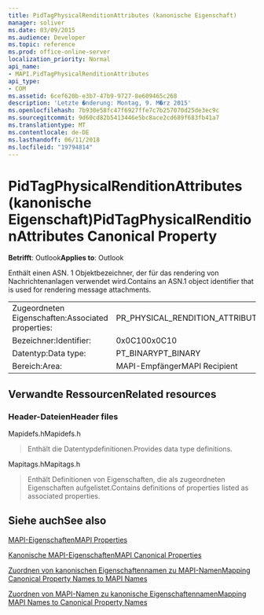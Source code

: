 ```yaml
---
title: PidTagPhysicalRenditionAttributes (kanonische Eigenschaft)
manager: soliver
ms.date: 03/09/2015
ms.audience: Developer
ms.topic: reference
ms.prod: office-online-server
localization_priority: Normal
api_name:
- MAPI.PidTagPhysicalRenditionAttributes
api_type:
- COM
ms.assetid: 6cef620b-e3b7-47b9-9727-8e609465c268
description: 'Letzte �nderung: Montag, 9. M�rz 2015'
ms.openlocfilehash: 7b930e58fc47f6927ffe7c7b257070d25de3ec9c
ms.sourcegitcommit: 9d60cd82b5413446e5bc8ace2cd689f683fb41a7
ms.translationtype: MT
ms.contentlocale: de-DE
ms.lasthandoff: 06/11/2018
ms.locfileid: "19794814"
---
```

# <a name="pidtagphysicalrenditionattributes-canonical-property"></a><span data-ttu-id="e7f4b-103">PidTagPhysicalRenditionAttributes (kanonische Eigenschaft)</span><span class="sxs-lookup"><span data-stu-id="e7f4b-103">PidTagPhysicalRenditionAttributes Canonical Property</span></span>

  
  
<span data-ttu-id="e7f4b-104">**Betrifft**: Outlook</span><span class="sxs-lookup"><span data-stu-id="e7f4b-104">**Applies to**: Outlook</span></span> 
  
<span data-ttu-id="e7f4b-105">Enthält einen ASN. 1 Objektbezeichner, der für das rendering von Nachrichtenanlagen verwendet wird.</span><span class="sxs-lookup"><span data-stu-id="e7f4b-105">Contains an ASN.1 object identifier that is used for rendering message attachments.</span></span>
  
|||
|:-----|:-----|
|<span data-ttu-id="e7f4b-106">Zugeordneten Eigenschaften:</span><span class="sxs-lookup"><span data-stu-id="e7f4b-106">Associated properties:</span></span>  <br/> |<span data-ttu-id="e7f4b-107">PR_PHYSICAL_RENDITION_ATTRIBUTES</span><span class="sxs-lookup"><span data-stu-id="e7f4b-107">PR_PHYSICAL_RENDITION_ATTRIBUTES</span></span>  <br/> |
|<span data-ttu-id="e7f4b-108">Bezeichner:</span><span class="sxs-lookup"><span data-stu-id="e7f4b-108">Identifier:</span></span>  <br/> |<span data-ttu-id="e7f4b-109">0x0C10</span><span class="sxs-lookup"><span data-stu-id="e7f4b-109">0x0C10</span></span>  <br/> |
|<span data-ttu-id="e7f4b-110">Datentyp:</span><span class="sxs-lookup"><span data-stu-id="e7f4b-110">Data type:</span></span>  <br/> |<span data-ttu-id="e7f4b-111">PT_BINARY</span><span class="sxs-lookup"><span data-stu-id="e7f4b-111">PT_BINARY</span></span>  <br/> |
|<span data-ttu-id="e7f4b-112">Bereich:</span><span class="sxs-lookup"><span data-stu-id="e7f4b-112">Area:</span></span>  <br/> |<span data-ttu-id="e7f4b-113">MAPI-Empfänger</span><span class="sxs-lookup"><span data-stu-id="e7f4b-113">MAPI Recipient</span></span>  <br/> |
   
## <a name="related-resources"></a><span data-ttu-id="e7f4b-114">Verwandte Ressourcen</span><span class="sxs-lookup"><span data-stu-id="e7f4b-114">Related resources</span></span>

### <a name="header-files"></a><span data-ttu-id="e7f4b-115">Header-Dateien</span><span class="sxs-lookup"><span data-stu-id="e7f4b-115">Header files</span></span>

<span data-ttu-id="e7f4b-116">Mapidefs.h</span><span class="sxs-lookup"><span data-stu-id="e7f4b-116">Mapidefs.h</span></span>
  
> <span data-ttu-id="e7f4b-117">Enthält die Datentypdefinitionen.</span><span class="sxs-lookup"><span data-stu-id="e7f4b-117">Provides data type definitions.</span></span>
    
<span data-ttu-id="e7f4b-118">Mapitags.h</span><span class="sxs-lookup"><span data-stu-id="e7f4b-118">Mapitags.h</span></span>
  
> <span data-ttu-id="e7f4b-119">Enthält Definitionen von Eigenschaften, die als zugeordneten Eigenschaften aufgelistet.</span><span class="sxs-lookup"><span data-stu-id="e7f4b-119">Contains definitions of properties listed as associated properties.</span></span>
    
## <a name="see-also"></a><span data-ttu-id="e7f4b-120">Siehe auch</span><span class="sxs-lookup"><span data-stu-id="e7f4b-120">See also</span></span>



[<span data-ttu-id="e7f4b-121">MAPI-Eigenschaften</span><span class="sxs-lookup"><span data-stu-id="e7f4b-121">MAPI Properties</span></span>](mapi-properties.md)
  
[<span data-ttu-id="e7f4b-122">Kanonische MAPI-Eigenschaften</span><span class="sxs-lookup"><span data-stu-id="e7f4b-122">MAPI Canonical Properties</span></span>](mapi-canonical-properties.md)
  
[<span data-ttu-id="e7f4b-123">Zuordnen von kanonischen Eigenschaftennamen zu MAPI-Namen</span><span class="sxs-lookup"><span data-stu-id="e7f4b-123">Mapping Canonical Property Names to MAPI Names</span></span>](mapping-canonical-property-names-to-mapi-names.md)
  
[<span data-ttu-id="e7f4b-124">Zuordnen von MAPI-Namen zu kanonische Eigenschaftennamen</span><span class="sxs-lookup"><span data-stu-id="e7f4b-124">Mapping MAPI Names to Canonical Property Names</span></span>](mapping-mapi-names-to-canonical-property-names.md)

